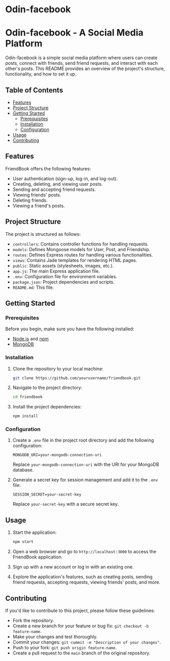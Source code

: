 # Odin-facebook
# Odin-facebook - A Social Media Platform

Odin-facebook is a simple social media platform where users can create posts, connect with friends, send friend requests, and interact with each other's posts. This README provides an overview of the project's structure, functionality, and how to set it up.

## Table of Contents
- [Features](#features)
- [Project Structure](#project-structure)
- [Getting Started](#getting-started)
  - [Prerequisites](#prerequisites)
  - [Installation](#installation)
  - [Configuration](#configuration)
- [Usage](#usage)
- [Contributing](#contributing)

## Features
FriendBook offers the following features:

- User authentication (sign-up, log-in, and log-out).
- Creating, deleting, and viewing user posts.
- Sending and accepting friend requests.
- Viewing friends' posts.
- Deleting friends.
- Viewing a friend's posts.

## Project Structure
The project is structured as follows:

- `controllers`: Contains controller functions for handling requests.
- `models`: Defines Mongoose models for User, Post, and Friendship.
- `routes`: Defines Express routes for handling various functionalities.
- `views`: Contains Jade templates for rendering HTML pages.
- `public`: Static assets (stylesheets, images, etc.).
- `app.js`: The main Express application file.
- `.env`: Configuration file for environment variables.
- `package.json`: Project dependencies and scripts.
- `README.md`: This file.

## Getting Started

### Prerequisites
Before you begin, make sure you have the following installed:
- [Node.js](https://nodejs.org/) and [npm](https://www.npmjs.com/)
- [MongoDB](https://www.mongodb.com/)

### Installation
1. Clone the repository to your local machine:
   ```bash
   git clone https://github.com/yourusername/friendbook.git
   ```

2. Navigate to the project directory:
   ```bash
   cd friendbook
   ```

3. Install the project dependencies:
   ```bash
   npm install
   ```

### Configuration
1. Create a `.env` file in the project root directory and add the following configuration:

   ```env
   MONGODB_URI=your-mongodb-connection-uri
   ```

   Replace `your-mongodb-connection-uri` with the URI for your MongoDB database.

2. Generate a secret key for session management and add it to the `.env` file:

   ```env
   SESSION_SECRET=your-secret-key
   ```

   Replace `your-secret-key` with a secure secret key.

## Usage
1. Start the application:
   ```bash
   npm start
   ```

2. Open a web browser and go to `http://localhost:3000` to access the FriendBook application.

3. Sign up with a new account or log in with an existing one.

4. Explore the application's features, such as creating posts, sending friend requests, accepting requests, viewing friends' posts, and more.

## Contributing
If you'd like to contribute to this project, please follow these guidelines:
- Fork the repository.
- Create a new branch for your feature or bug fix: `git checkout -b feature-name`.
- Make your changes and test thoroughly.
- Commit your changes: `git commit -m "Description of your changes"`.
- Push to your fork: `git push origin feature-name`.
- Create a pull request to the `main` branch of the original repository.
